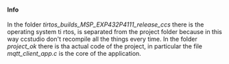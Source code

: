#### Info

In the folder *tirtos_builds_MSP_EXP432P4111_release_ccs* there is the operating system ti rtos, is separated from the project folder because in this way ccstudio don't recompile all the things every time.
In the folder *project_ok* there is tha actual code of the project, in particular the file *mqtt_client_app.c* is the core of the application.


